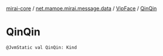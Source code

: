 [mirai-core](../../index.md) / [net.mamoe.mirai.message.data](../index.md) / [VipFace](index.md) / [QinQin](./-qin-qin.md)

# QinQin

`@JvmStatic val QinQin: Kind`